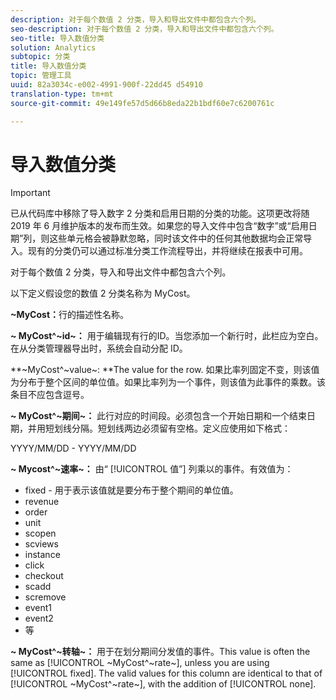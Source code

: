 ```yaml
---
description: 对于每个数值 2 分类，导入和导出文件中都包含六个列。
seo-description: 对于每个数值 2 分类，导入和导出文件中都包含六个列。
seo-title: 导入数值分类
solution: Analytics
subtopic: 分类
title: 导入数值分类
topic: 管理工具
uuid: 82a3034c-e002-4991-900f-22dd45 d54910
translation-type: tm+mt
source-git-commit: 49e149fe57d5d66b8eda22b1bdf60e7c6200761c

---
```



# 导入数值分类

>[!IMPORTANT]
>
>已从代码库中移除了导入数字 2 分类和启用日期的分类的功能。这项更改将随 2019 年 6 月维护版本的发布而生效。如果您的导入文件中包含“数字”或“启用日期”列，则这些单元格会被静默忽略，同时该文件中的任何其他数据均会正常导入。现有的分类仍可以通过标准分类工作流程导出，并将继续在报表中可用。

对于每个数值 2 分类，导入和导出文件中都包含六个列。

以下定义假设您的数值 2 分类名称为 MyCost。

**~MyCost：**&#x200B;行的描述性名称。

**~ MyCost^~id~：** 用于编辑现有行的ID。当您添加一个新行时，此栏应为空白。在从分类管理器导出时，系统会自动分配 ID。

**~MyCost^~value~: **The value for the row. 如果比率列固定不变，则该值为分布于整个区间的单位值。如果比率列为一个事件，则该值为此事件的乘数。该条目不应包含逗号。

**~ MyCost^~期间~：** 此行对应的时间段。必须包含一个开始日期和一个结束日期，并用短划线分隔。短划线两边必须留有空格。定义应使用如下格式：

YYYY/MM/DD - YYYY/MM/DD

**~ Mycost^~速率~：** 由“ [!UICONTROL 值”] 列乘以的事件。有效值为：

* fixed - 用于表示该值就是要分布于整个期间的单位值。
* revenue
* order
* unit
* scopen
* scviews
* instance
* click
* checkout
* scadd
* scremove
* event1
* event2
* 等

**~ MyCost^~转轴~：** 用于在划分期间分发值的事件。This value is often the same as [!UICONTROL ~MyCost^~rate~], unless you are using [!UICONTROL fixed]. The valid values for this column are identical to that of [!UICONTROL ~MyCost^~rate~], with the addition of [!UICONTROL none].

